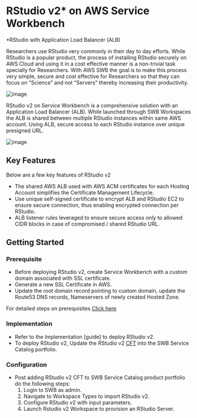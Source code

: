 # RStudio v2* on AWS Service Workbench
*RStudio with Application Load Balancer (ALB)

Researchers use RStudio very commonly in their day to day efforts. While RStudio is a popular product, the process of installing RStudio securely on AWS Cloud and using it in a cost effective manner is a non-trivial task specially for Researchers. With AWS SWB the goal is to make this process very simple, secure and cost effective for Researchers so that they can focus on “Science” and not “Servers” thereby increasing their productivity.

  ![image](https://user-images.githubusercontent.com/73109773/119454257-fbd76800-bd55-11eb-8292-cb2533e549a0.png)

RStudio v2 on Service Workbench is a comprehensive solution with an Application Load Balancer (ALB).  While launched through SWB
Workspaces the ALB is shared between multiple RStudio instances within same AWS account. Using ALB, secure access to each RStudio instance over unique 
presigned URL.

  ![image](https://user-images.githubusercontent.com/73109773/119454593-5375d380-bd56-11eb-89fb-cf11328ed468.png)

## Key Features
Below are a few key features of RStudio v2 
*	The shared AWS ALB used with AWS ACM certificates for each Hosting Account simplifies the Certificate Management Lifecycle.
*	Use unique self-signed certificate to encrypt ALB and RStudio EC2 to ensure secure connection, thus enabling encrypted connection per RStudio.
*	ALB listener rules leveraged to ensure secure access only to allowed CIDR blocks in case of compromised / shared RStudio URL.

## Getting Started
### Prerequisite
* Before deploying RStudio v2, create Service Workbench with a custom domain associated with SSL certificate. 
* Generate a new SSL Certificate in AWS.
* Update the root domain record pointing to custom domain, update the Route53 DNS records, Nameservers of newly created Hosted Zone. 

For detailed steps on prerequisites [Click here](https://github.com/RLOpenCatalyst/Service_Workbench_Templates/blob/main/RStudio/prerequisites/prerequisite.md)

### Implementation
* Refer to the Implementation [guide] to deploy RStudio v2.
* To deploy RStudio v2, Update the RStudio v2 [CFT](https://github.com/RLOpenCatalyst/Service_Workbench_Templates/blob/main/RStudio/ec2-rlrstudio.yaml) into the SWB Service Catalog portfolio.

### Configuration
* Post adding RStudio v2 CFT to SWB Service Catalog product portfolio do the following steps:
    1. Login to SWB as admin.
    2. Navigate to Workspace Types to import RStudio v2.
    3. Configure RStudio v2 with input parameters.
    4. Launch Rstudio v2 Workspace to provision an RStudio Server.
